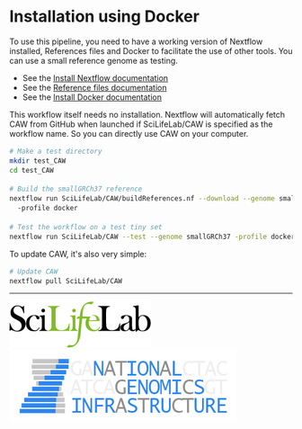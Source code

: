 # Installation using Docker

To use this pipeline, you need to have a working version of Nextflow installed, References files and Docker to facilitate the use of other tools.
You can use a small reference genome as testing.

- See the [Install Nextflow documentation](https://github.com/SciLifeLab/NGI-NextflowDocs/blob/master/docs/INSTALL.md)
- See the [Reference files documentation](REFERENCES.md)
- See the [Install Docker documentation](https://docs.docker.com/engine/installation/linux/ubuntu/#install-docker)

This workflow itself needs no installation. Nextflow will automatically fetch CAW from GitHub when launched if SciLifeLab/CAW is specified as the workflow name. So you can directly use CAW on your computer.

```bash
# Make a test directory
mkdir test_CAW
cd test_CAW

# Build the smallGRCh37 reference
nextflow run SciLifeLab/CAW/buildReferences.nf --download --genome smallGRCh37
  -profile docker

# Test the workflow on a test tiny set
nextflow run SciLifeLab/CAW --test --genome smallGRCh37 -profile docker
```

To update CAW, it's also very simple:
```bash
# Update CAW
nextflow pull SciLifeLab/CAW
```

--------------------------------------------------------------------------------

[![](images/SciLifeLab_logo.png "SciLifeLab")][scilifelab-link] [![](images/NGI-final-small.png "NGI")][ngi-link]

[ngi-link]: https://ngisweden.scilifelab.se/
[scilifelab-link]: http://www.scilifelab.se/
